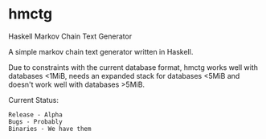 hmctg
=====

Haskell Markov Chain Text Generator

A simple markov chain text generator written in Haskell.

Due to constraints with the current database format,
hmctg works well with databases \<1MiB, needs an expanded
stack for databases \<5MiB and doesn't work well with databases >5MiB.

Current Status:

	Release - Alpha
	Bugs - Probably
	Binaries - We have them
